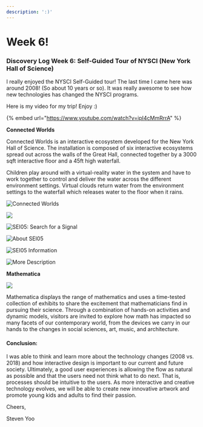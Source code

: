 ```yaml
---
description: ':)'
---
```


# Week 6!

### Discovery Log Week 6: Self-Guided Tour of NYSCI \(New York Hall of Science\)

I really enjoyed the NYSCI Self-Guided tour! The last time I came here was around 2008! \(So about 10 years or so\). It was really awesome to see how new technologies has changed the NYSCI programs.

Here is my video for my trip! Enjoy :\)

{% embed url="https://www.youtube.com/watch?v=ipI4cMmRrrA" %}

**Connected Worlds**

Connected Worlds is an interactive ecosystem developed for the New York Hall of Science. The installation is composed of six interactive ecosystems spread out across the walls of the Great Hall, connected together by a 3000 sqft interactive floor and a 45ft high waterfall.

Children play around with a virtual-reality water in the system and have to work together to control and deliver the water across the different environment settings. Virtual clouds return water from the environment settings to the waterfall which releases water to the floor when it rains.

![Connected Worlds](../.gitbook/assets/image%20%2816%29%20%281%29.png)

![](../.gitbook/assets/img_4869.JPG)

![SEI05: Search for a Signal](../.gitbook/assets/img_4892.JPG)

![About SEI05](../.gitbook/assets/img_4907.JPG)

![SEI05 Information](../.gitbook/assets/img_4908.JPG)

![More Description](../.gitbook/assets/img_4909.JPG)



**Mathematica**

![](../.gitbook/assets/img_4905.JPG)

Mathematica displays the range of mathematics and uses a time-tested collection of exhibits to share the excitement that mathematicians find in pursuing their science. Through a combination of hands-on activities and dynamic models, visitors are invited to explore how math has impacted so many facets of our contemporary world, from the devices we carry in our hands to the changes in social sciences, art, music, and architecture.

#### Conclusion:

I was able to think and learn more about the technology changes \(2008 vs. 2018\) and how interactive design is important to our current and future society. Ultimately, a good user experiences is allowing the flow as natural as possible and that the users need not think what to do next. That is, processes should be intuitive to the users. As more interactive and creative technology evolves, we will be able to create new innovative artwork and promote young kids and adults to find their passion.

Cheers,

Steven Yoo

